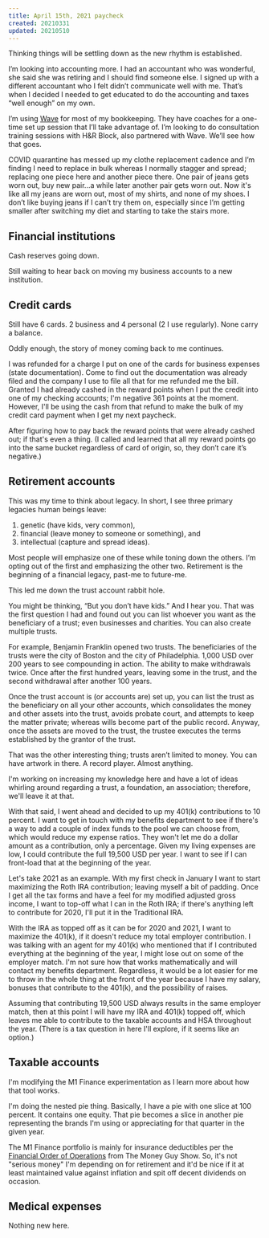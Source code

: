 ```yaml
---
title: April 15th, 2021 paycheck 
created: 20210331
updated: 20210510
---
```


Thinking things will be settling down as the new rhythm is established.

I’m looking into accounting more. I had an accountant who was wonderful, she said she was retiring and I should find someone else. I signed up with a different accountant who I felt didn’t communicate well with me. That’s when I decided I needed to get educated to do the accounting and taxes “well enough” on my own.

I’m using [Wave](https://www.waveapps.com) for most of my bookkeeping. They have coaches for a one-time set up session that I’ll take advantage of. I’m looking to do consultation training sessions with H&R Block, also partnered with Wave. We’ll see how that goes.

COVID quarantine has messed up my clothe replacement cadence and I’m finding I need to replace in bulk whereas I normally stagger and spread; replacing one piece here and another piece there. One pair of jeans gets worn out, buy new pair...a while later another pair gets worn out. Now it's like all my jeans are worn out, most of my shirts, and none of my shoes. I don’t like buying jeans if I can’t try them on, especially since I’m getting smaller after switching my diet and starting to take the stairs more.

## Financial institutions

Cash reserves going down.

Still waiting to hear back on moving my business accounts to a new institution.

## Credit cards 

Still have 6 cards. 2 business and 4 personal (2 I use regularly). None carry a balance.

Oddly enough, the story of money coming back to me continues.

I was refunded for a charge I put on one of the cards for business expenses (state documentation). Come to find out the documentation was already filed and the company I use to file all that for me refunded me the bill. Granted I had already cashed in the reward points when I put the credit into one of my checking accounts; I'm negative 361 points at the moment. However, I'll be using the cash from that refund to make the bulk of my credit card payment when I get my next paycheck.

After figuring how to pay back the reward points that were already cashed out; if that's even a thing. (I called and learned that all my reward points go into the same bucket regardless of card of origin, so, they don’t care it’s negative.)
 
## Retirement accounts

This was my time to think about legacy. In short, I see three primary legacies human beings leave:

1. genetic (have kids, very common),
2. financial (leave money to someone or something), and
3. intellectual (capture and spread ideas).

Most people will emphasize one of these while toning down the others. I’m opting out of the first and emphasizing the other two. Retirement is the beginning of a financial legacy, past-me to future-me.

This led me down the trust account rabbit hole. 

You might be thinking, “But you don’t have kids.” And I hear you. That was the first question I had and found out you can list whoever you want as the beneficiary of a trust; even businesses and charities. You can also create multiple trusts. 

For example, Benjamin Franklin opened two trusts. The beneficiaries of the trusts were the city of Boston and the city of Philadelphia. 1,000 USD over 200 years to see compounding in action. The ability to make withdrawals twice. Once after the first hundred years, leaving some in the trust, and the second withdrawal after another 100 years.

Once the trust account is (or accounts are) set up, you can list the trust as the beneficiary on all your other accounts, which consolidates the money and other assets into the trust, avoids probate court, and attempts to keep the matter private; whereas wills become part of the public record. Anyway, once the assets are moved to the trust, the trustee executes the terms established by the grantor of the trust.

That was the other interesting thing; trusts aren’t limited to money. You can have artwork in there. A record player. Almost anything.

I'm working on increasing my knowledge here and have a lot of ideas whirling around regarding a trust, a foundation, an association; therefore, we'll leave it at that.

With that said, I went ahead and decided to up my 401(k) contributions to 10 percent. I want to get in touch with my benefits department to see if there's a way to add a couple of index funds to the pool we can choose from, which would reduce my expense ratios. They won't let me do a dollar amount as a contribution, only a percentage. Given my living expenses are low, I could contribute the full 19,500 USD per year. I want to see if I can front-load that at the beginning of the year.

Let's take 2021 as an example. With my first check in January I want to start maximizing the Roth IRA contribution; leaving myself a bit of padding. Once I get all the tax forms and have a feel for my modified adjusted gross income, I want to top-off what I can in the Roth IRA; if there's anything left to contribute for 2020, I'll put it in the Traditional IRA.

With the IRA as topped off as it can be for 2020 and 2021, I want to maximize the 401(k), if it doesn't reduce my total employer contribution. I was talking with an agent for my 401(k) who mentioned that if I contributed everything at the beginning of the year, I might lose out on some of the employer match. I'm not sure how that works mathematically and will contact my benefits department. Regardless, it would be a lot easier for me to throw in the whole thing at the front of the year because I have my salary, bonuses that contribute to the 401(k), and the possibility of raises. 

Assuming that contributing 19,500 USD always results in the same employer match, then at this point I will have my IRA and 401(k) topped off, which leaves me able to contribute to the taxable accounts and HSA throughout the year. (There is a tax question in here I'll explore, if it seems like an option.)

## Taxable accounts

I'm modifying the M1 Finance experimentation as I learn more about how that tool works.

I'm doing the nested pie thing. Basically, I have a pie with one slice at 100 percent. It contains one equity. That pie becomes a slice in another pie representing the brands I'm using or appreciating for that quarter in the given year.

The M1 Finance portfolio is mainly for insurance deductibles per the [Financial Order of Operations](https://www.moneyguy.com/resources/) from The Money Guy Show. So, it's not "serious money" I'm depending on for retirement and it'd be nice if it at least maintained value against inflation and spit off decent dividends on occasion.

## Medical expenses

Nothing new here.